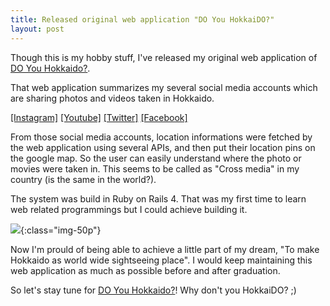 ```yaml
---
title: Released original web application "DO You HokkaiDO?"
layout: post
---
```


Though this is my hobby stuff, I've released my original web application of [DO You Hokkaido?](https://doyouhokkaido.herokuapp.com/).

That web application summarizes my several social media accounts which are sharing photos and videos taken in Hokkaido.

[[Instagram]](https://www.instagram.com/doyouhokkaido/)
[[Youtube]](https://www.youtube.com/channel/UCkNqIm6ml4jWY0zWdn3OJBA)
[[Twitter]](https://twitter.com/doyouhokkaido/)
[[Facebook]](https://www.facebook.com/doyouhokkaido/)

From those social media accounts, location informations were fetched by the web application using several APIs, and then put their location pins on the google map. So the user can easily understand where the photo or movies were taken in. This seems to be called as "Cross media" in my country (is the same in the world?).

The system was build in Ruby on Rails 4. That was my first time to learn web related programmings but I could achieve building it. 

![]({{site.cloudinary_url}}/v1482409999/Screen_Shot_2016-12-22_at_21.32.49_bzmyar.png){:class="img-50p"}

Now I'm prould of being able to achieve a little part of my dream, "To make Hokkaido as world wide sightseeing place". I would keep maintaining this web application as much as possible before and after graduation.

So let's stay tune for [DO You Hokkaido?](https://doyouhokkaido.herokuapp.com/)! Why don't you HokkaiDO? ;)